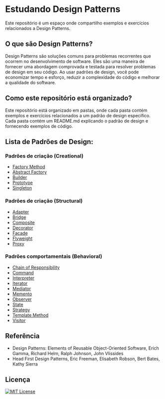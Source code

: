 # Estudando Design Patterns

Este repositório é um espaço onde compartilho exemplos e exercícios relacionados a Design Patterns.

## O que são Design Patterns?

Design Patterns são soluções comuns para problemas recorrentes que ocorrem no desenvolvimento de software. Eles são uma
maneira de fornecer uma abordagem comprovada e testada para resolver problemas de design em seu código. Ao usar padrões
de design, você pode economizar tempo e esforço, reduzir a complexidade do código e melhorar a qualidade do software.

## Como este repositório está organizado?

Este repositório está organizado em pastas, onde cada pasta contém exemplos e exercícios relacionados a um padrão de
design específico. Cada pasta contém um README.md explicando o padrão de design e fornecendo exemplos de código.

## Lista de Padrões de Design:

### Padrões de criação (Creational)

- [Factory Method](factorymethod)
- [Abstract Factory](abstractfactory)
- [Builder](builder)
- [Prototype](prototype)
- [Singleton](singleton)

### Padrões de criação (Structural)

- [Adapter](adapter)
- [Bridge](bridge)
- [Composite](composite)
- [Decorator](decorator)
- [Facade](facade)
- [Flyweight](flyweight)
- [Proxy](proxy)

### Padrões comportamentais (Behavioral)

- [Chain of Responsibility](chainofresponsibility)
- [Command](command)
- [Interpreter](interpreter)
- [Iterator](iterator)
- [Mediator](mediator)
- [Memento](memento)
- [Observer](observer)
- [State](state)
- [Strategy](strategy)
- [Template Method](templatemethod)
- [Visitor](visitor)

## Referência

- Design Patterns: Elements of Reusable Object-Oriented Software, Erich Gamma, Richard Helm, Ralph Johnson, John
  Vlissides
- Head First Design Patterns, Eric Freeman, Elisabeth Robson, Bert Bates, Kathy Sierra

## Licença

[![MIT License](https://img.shields.io/badge/License-MIT-green.svg)](https://choosealicense.com/licenses/mit/)
